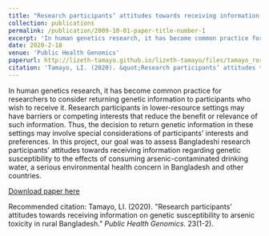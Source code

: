```yaml
---
title: "Research participants’ attitudes towards receiving information on genetic susceptibility to arsenic toxicity in rural Bangladesh"
collection: publications
permalink: /publication/2009-10-01-paper-title-number-1
excerpt: 'In human genetics research, it has become common practice for researchers to consider returning genetic information to participants who wish to receive it. Research participants in lower-resource settings may have barriers or competing interests that reduce the benefit or relevance of such information. Thus, the decision to return genetic information in these settings may involve special considerations of participants’ interests and preferences. In this project, our goal was to assess Bangladeshi research participants’ attitudes towards receiving information regarding genetic susceptibility to the effects of consuming arsenic-contaminated drinking water, a serious environmental health concern in Bangladesh and other countries.'
date: 2020-2-18
venue: 'Public Health Genomics'
paperurl: http://lizeth-tamayo.github.io/lizeth-tamayo/files/tamayo_ror_publichealthgenomics.pdf
citation: 'Tamayo, LI. (2020). &quot;Research participants’ attitudes towards receiving information on genetic susceptibility to arsenic toxicity in rural Bangladesh.&quot; <i>Public Health Genomics</i>. 23(1-2).'
---
```

In human genetics research, it has become common practice for researchers to consider returning genetic information to participants who wish to receive it. Research participants in lower-resource settings may have barriers or competing interests that reduce the benefit or relevance of such information. Thus, the decision to return genetic information in these settings may involve special considerations of participants’ interests and preferences. In this project, our goal was to assess Bangladeshi research participants’ attitudes towards receiving information regarding genetic susceptibility to the effects of consuming arsenic-contaminated drinking water, a serious environmental health concern in Bangladesh and other countries.

[Download paper here](http://lizeth-tamayo.github.io/lizeth-tamayo/files/tamayo_ror_publichealthgenomics.pdf)

Recommended citation: Tamayo, LI. (2020). "Research participants’ attitudes towards receiving information on genetic susceptibility to arsenic toxicity in rural Bangladesh." <i>Public Health Genomics</i>. 23(1-2).
